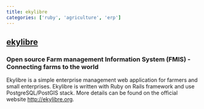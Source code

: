 ```yaml
---
title: ekylibre
categories: ['ruby', 'agriculture', 'erp']
---
```

## [ekylibre](https://github.com/ekylibre/ekylibre)

### Open source Farm management Information System (FMIS) -  Connecting farms to the world


Ekylibre is a simple enterprise management web application for farmers and small
enterprises. Ekylibre is written with Ruby on Rails framework and use
PostgreSQL/PostGIS stack. More details can be found on the official website
http://ekylibre.org.
